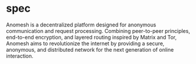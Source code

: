 # spec
Anomesh is a decentralized platform designed for anonymous communication and request processing. Combining peer-to-peer principles, end-to-end encryption, and layered routing inspired by Matrix and Tor, Anomesh aims to revolutionize the internet by providing a secure, anonymous, and distributed network for the next generation of online interaction.
